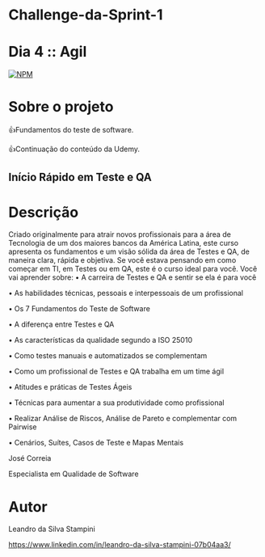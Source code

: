 # Challenge-da-Sprint-1
# Dia 4 :: Agil

[![NPM](https://img.shields.io/npm/l/react)](https://github.com/LeandrodaSilvaStampini/Challenge-da-Sprint-1/blob/main/LICENSE)
# Sobre o projeto
👍Fundamentos do teste de software.

👍Continuação do conteúdo da Udemy.



## Início Rápido em Teste e QA

# Descrição

Criado originalmente para atrair novos profissionais para a área de Tecnologia de um dos maiores bancos da América Latina, este curso apresenta os fundamentos e um visão sólida da área de Testes e QA, de maneira clara, rápida e objetiva.
Se você estava pensando em como começar em TI, em Testes ou em QA, este é o curso ideal para você.
Você vai aprender sobre:
•	A carreira de Testes e QA e sentir se ela é para você

•	As habilidades técnicas, pessoais e interpessoais de um profissional

•	Os 7 Fundamentos do Teste de Software

•	A diferença entre Testes e QA

•	As características da qualidade segundo a ISO 25010

•	Como testes manuais e automatizados se complementam

•	Como um profissional de Testes e QA trabalha em um time ágil

•	Atitudes e práticas de Testes Ágeis

•	Técnicas para aumentar a sua produtividade como profissional

•	Realizar Análise de Riscos, Análise de Pareto e complementar com Pairwise

•	Cenários, Suítes, Casos de Teste e Mapas Mentais

José Correia

Especialista em Qualidade de Software




# Autor

Leandro da Silva Stampini

https://www.linkedin.com/in/leandro-da-silva-stampini-07b04aa3/
